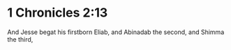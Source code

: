 # 1 Chronicles 2:13

And Jesse begat his firstborn Eliab, and Abinadab the second, and Shimma the third,